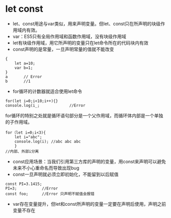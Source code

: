 # let const

- let、const用途与var类似，用来声明变量。但let、const只在所声明的块级作用域内有效。
- var：ES5只有全局作用域和函数作用域，没有块级作用域
- let有块级作用域，用它所声明的变量只在let命令所在的代码块内有效
- const声明的是常量，一旦声明常量的值就不能改变
````
{
    let a=10;
    var b=1;
}
a       // Error
b       //1
````
- for循环的计数器就适合使用let命令
````
for(let i=0;i<10;i++){}
console.log(i_;             //Error
````
for循环的特别之处就是循环语句部分是一个父作用域，而循环体内部是一个单独的子作用域。
````
for（let i=0;i<3){
    let i="abc";
    console.log(i); //abc abc abc 
    }
//内部、外部i分离
````
- const应用场景：当我们引用第三方库的声明的变量，用const来声明可以避免未来不小心重命名而导致出现bug
- const一旦声明就必须立即初始化，不能留到以后赋值
````
const PI=3.1415; 
PI=3;           //Error
const foo;      //Error 只声明不赋值会报错
````

- var存在变量提升，但let和const所声明的变量一定要在声明后使用，声明之前变量不存在